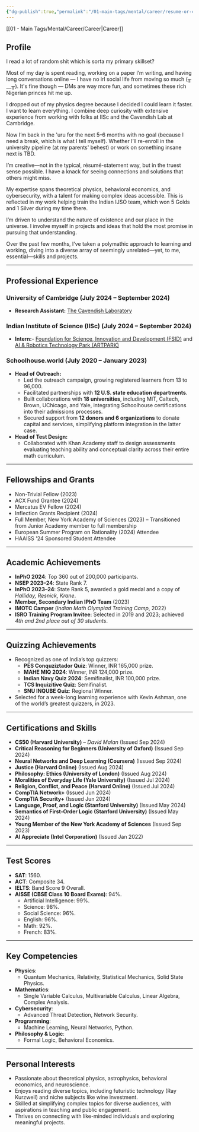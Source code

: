 ```yaml
---
{"dg-publish":true,"permalink":"/01-main-tags/mental/career/resume-or-cv/","created":"2024-11-25T21:48:13.698+05:30","updated":"2024-11-26T18:02:49.655+05:30"}
---
```


[[01 - Main Tags/Mental/Career/Career\|Career]]
## **Profile**

I read a lot of random shit which is sorta my primary skillset?  

Most of my day is spent reading, working on a paper I’m writing, and having long conversations online — I have no irl social life from moving so much (╥﹏╥).  It's fine though — DMs are way more fun, and sometimes these rich Nigerian princes hit me up.

I dropped out of my physics degree because I decided I could learn it faster. I want to learn everything. I combine deep curiosity with extensive experience from working with folks at IISc and the Cavendish Lab at Cambridge.

Now I’m back in the 'uru for the next 5–6 months with no goal (because I need a break, which is what I tell myself). Whether I’ll re-enroll in the university pipeline (at my parents' behest) or work on something insane next is TBD.

I’m creative—not in the typical, résumé-statement way, but in the truest sense possible. I have a knack for seeing connections and solutions that others might miss.

My expertise spans theoretical physics, behavioral economics, and cybersecurity, with a talent for making complex ideas accessible. This is reflected in my work helping train the Indian IJSO team, which won 5 Golds and 1 Silver during my time there.

I’m driven to understand the nature of existence and our place in the universe. I involve myself in projects and ideas that hold the most promise in pursuing that understanding. 

Over the past few months, I’ve taken a polymathic approach to learning and working, diving into a diverse array of seemingly unrelated—yet, to me, essential—skills and projects.

---

## **Professional Experience**

### University of Cambridge (July 2024 – September 2024)
- **Research Assistant:** [The Cavendish Laboratory](https://www.phy.cam.ac.uk/)
### Indian Institute of Science (IISc) (July 2024 – September 2024)
- **Intern:**- [Foundation for Science, Innovation and Development (FSID)](https://www.fsid-iisc.in/) and  [AI & Robotics Technology Park (ARTPARK)](https://www.artpark.in/)
### **Schoolhouse.world (July 2020 – January 2023)**
- **Head of Outreach:**
  - Led the outreach campaign, growing registered learners from 13 to 96,000.
  - Facilitated partnerships with **12 U.S. state education departments**.
  - Built collaborations with **18 universities**, including MIT, Caltech, Brown, UChicago, and Yale, integrating Schoolhouse certifications into their admissions processes.
  - Secured support from **12 donors and 6 organizations** to donate capital and services, simplifying platform integration in the latter case.
- **Head of Test Design:**
  - Collaborated with Khan Academy staff to design assessments evaluating teaching ability and conceptual clarity across their entire math curriculum.

---

## **Fellowships and Grants**
- Non-Trivial Fellow (2023)
- ACX Fund Grantee (2024)
- Mercatus EV Fellow (2024)
- Inflection Grants Recipient (2024)
- Full Member, New York Academy of Sciences (2023) – Transitioned from Junior Academy member to full membership
- European Summer Program on Rationality (2024) Attendee
- HAAISS '24 Sponsored Student Attendee
 
---

## **Academic Achievements**
- **InPhO 2024**: Top 360 out of 200,000 participants.
- **NSEP 2023–24**: State Rank 7.
- **InPhO 2023–24**: State Rank 5, awarded a gold medal and a copy of *Halliday, Resnick, Krane*.
- **Member, Secondary Indian IPhO Team** (2023)
- **IMOTC Camper** (*Indian Math Olympiad Training Camp*, 2022)
- **ISRO Training Program Invitee**: Selected in 2019 and 2023; achieved *4th and 2nd place out of 30 students*.

---

## **Quizzing Achievements**
- Recognized as one of India’s top quizzers:
  - **PES Conquziztador Quiz**: Winner, INR 165,000 prize.
  - **MAHE MIQ 2024**: Winner, INR 124,000 prize.
  - **Indian Navy Quiz 2024**: Semifinalist, INR 100,000 prize.
  - **TCS Inquizitive Quiz**: Semifinalist.
  - **SNU INQUBE Quiz**: Regional Winner.
- Selected for a week-long learning experience with Kevin Ashman, one of the world’s greatest quizzers, in 2023.

---

## **Certifications and Skills**
- **CS50 (Harvard University)** – *David Malan* (Issued Sep 2024)
- **Critical Reasoning for Beginners (University of Oxford)** (Issued Sep 2024)
- **Neural Networks and Deep Learning (Coursera)** (Issued Sep 2024)
- **Justice (Harvard Online)** (Issued Aug 2024)
- **Philosophy: Ethics (University of London)** (Issued Aug 2024)
- **Moralities of Everyday Life (Yale University)** (Issued Jul 2024)
- **Religion, Conflict, and Peace (Harvard Online)** (Issued Jul 2024)
- **CompTIA Network+** (Issued Jun 2024)
- **CompTIA Security+** (Issued Jun 2024)
- **Language, Proof, and Logic (Stanford University)** (Issued May 2024)
- **Semantics of First-Order Logic (Stanford University)** (Issued May 2024)
- **Young Member of the New York Academy of Sciences** (Issued Sep 2023)
- **AI Appreciate (Intel Corporation)** (Issued Jan 2022)

---

## **Test Scores**
- **SAT**: 1560.
- **ACT**: Composite 34.
- **IELTS**: Band Score 9 Overall.
- **AISSE (CBSE Class 10 Board Exams)**: 94%.
  - Artificial Intelligence: 99%.
  - Science: 98%.
  - Social Science: 96%.
  - English: 96%.
  - Math: 92%.
  - French: 83%.

---

## **Key Competencies**
- **Physics**:
  - Quantum Mechanics, Relativity, Statistical Mechanics, Solid State Physics.
- **Mathematics**:
  - Single Variable Calculus, Multivariable Calculus, Linear Algebra, Complex Analysis.
- **Cybersecurity**:
  - Advanced Threat Detection, Network Security.
- **Programming**:
  - Machine Learning, Neural Networks, Python.
- **Philosophy & Logic**:
  - Formal Logic, Behavioral Economics.

---

## **Personal Interests**
- Passionate about theoretical physics, astrophysics, behavioral economics, and neuroscience.
- Enjoys reading diverse topics, including futuristic technology (Ray Kurzweil) and niche subjects like wine investment.
- Skilled at simplifying complex topics for diverse audiences, with aspirations in teaching and public engagement.
- Thrives on connecting with like-minded individuals and exploring meaningful projects.

